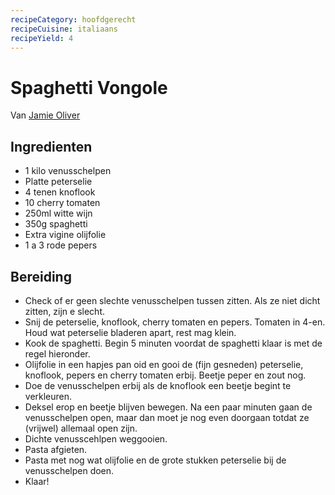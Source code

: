 ```yaml
---
recipeCategory: hoofdgerecht
recipeCuisine: italiaans
recipeYield: 4
---
```

# Spaghetti Vongole

Van [Jamie Oliver](https://www.jamieoliver.com/recipes/pasta-recipes/spaghetti-vongole/)

## Ingredienten

- 1 kilo venusschelpen
- Platte peterselie
- 4 tenen knoflook
- 10 cherry tomaten
- 250ml witte wijn
- 350g spaghetti
- Extra vigine olijfolie
- 1 a 3 rode pepers

## Bereiding

- Check of er geen slechte venusschelpen tussen zitten. Als ze niet dicht zitten, zijn e slecht.
- Snij de peterselie, knoflook, cherry tomaten en pepers. Tomaten in 4-en. Houd wat peterselie bladeren apart, rest mag klein.
- Kook de spaghetti. Begin 5 minuten voordat de spaghetti klaar is met de regel hieronder.
- Olijfolie in een hapjes pan oid en gooi de (fijn gesneden) peterselie, knoflook, pepers en cherry tomaten erbij. Beetje peper en zout nog.
- Doe de venusschelpen erbij als de knoflook een beetje begint te verkleuren.
- Deksel erop en beetje blijven bewegen. Na een paar minuten gaan de venusschelpen open, maar dan moet je nog even doorgaan totdat ze (vrijwel) allemaal open zijn.
- Dichte venusscehlpen weggooien.
- Pasta afgieten.
- Pasta met nog wat olijfolie en de grote stukken peterselie bij de venusschelpen doen.
- Klaar!

